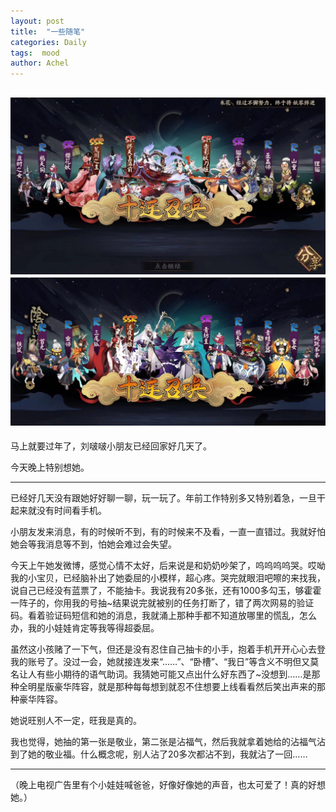 ```yaml
---
layout: post
title:  "一些随笔"
categories: Daily
tags:  mood
author: Achel
---
```


![图片.jpg](/pic/20200120-1.jpg)
![图片.jpg](/pic/20200120-2.jpg)
---

马上就要过年了，刘啵啵小朋友已经回家好几天了。

今天晚上特别想她。

---

已经好几天没有跟她好好聊一聊，玩一玩了。年前工作特别多又特别着急，一旦干起来就没有时间看手机。

小朋友发来消息，有的时候听不到，有的时候来不及看，一直一直错过。我就好怕她会等我消息等不到，怕她会难过会失望。

今天上午她发微博，感觉心情不太好，后来说是和奶奶吵架了，呜呜呜呜哭。哎呦我的小宝贝，已经脑补出了她委屈的小模样，超心疼。哭完就眼泪吧嚓的来找我，说自己已经没有蓝票了，不能抽卡。我说我有20多张，还有1000多勾玉，够霍霍一阵子的，你用我的号抽~结果说完就被别的任务打断了，错了两次网易的验证码。看着验证码短信和她的消息，我就涌上那种手都不知道放哪里的慌乱，怎么办，我的小娃娃肯定等我等得超委屈。

虽然这小孩赌了一下气，但还是没有忍住自己抽卡的小手，抱着手机开开心心去登我的账号了。没过一会，她就接连发来“……”、“卧槽”、“我日”等含义不明但又莫名让人有些小期待的语气助词。我猜她可能又点出什么好东西了~没想到……是那种全明星版豪华阵容，就是那种每每想到就忍不住想要上线看看然后笑出声来的那种豪华阵容。

她说旺别人不一定，旺我是真的。

我也觉得，她抽的第一张是敬业，第二张是沾福气，然后我就拿着她给的沾福气沾到了她的敬业福。什么概念呢，别人沾了20多次都沾不到，我就沾了一回……

---

（晚上电视广告里有个小娃娃喊爸爸，好像好像她的声音，也太可爱了！真的好想她。）
